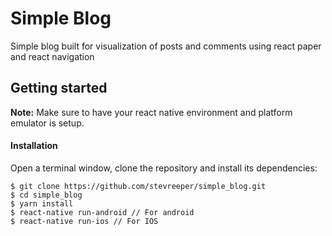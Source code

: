 # Simple Blog

Simple blog built for visualization of posts and comments using react paper and react navigation

## Getting started

**Note:** Make sure to have your react native environment and platform emulator is setup.

#### Installation

Open a terminal window, clone the repository and install its dependencies:

    $ git clone https://github.com/stevreeper/simple_blog.git
    $ cd simple_blog
    $ yarn install 
    $ react-native run-android // For android
    $ react-native run-ios // For IOS
